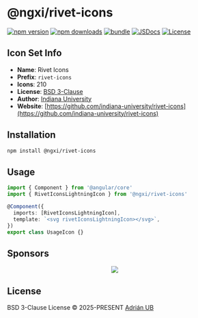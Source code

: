 # @ngxi/rivet-icons

[![npm version][npm-version-src]][npm-version-href]
[![npm downloads][npm-downloads-src]][npm-downloads-href]
[![bundle][bundle-src]][bundle-href]
[![JSDocs][jsdocs-src]][jsdocs-href]
[![License][license-src]][license-href]

## Icon Set Info

- **Name**: Rivet Icons
- **Prefix**: `rivet-icons`
- **Icons**: 210
- **License**: [BSD 3-Clause](https://github.com/indiana-university/rivet-icons/blob/develop/LICENSE)
- **Author**: [Indiana University](https://github.com/indiana-university/rivet-icons)
- **Website**: [https://github.com/indiana-university/rivet-icons](https://github.com/indiana-university/rivet-icons)

## Installation

```sh
npm install @ngxi/rivet-icons
```

## Usage

```ts
import { Component } from '@angular/core'
import { RivetIconsLightningIcon } from '@ngxi/rivet-icons'

@Component({
  imports: [RivetIconsLightningIcon],
  template: `<svg rivetIconsLightningIcon></svg>`,
})
export class UsageIcon {}
```

## Sponsors

<p align="center">
  <a href="https://cdn.jsdelivr.net/gh/adrian-ub/static/sponsors.svg">
    <img src='https://cdn.jsdelivr.net/gh/adrian-ub/static/sponsors.svg'/>
  </a>
</p>

## License

BSD 3-Clause License © 2025-PRESENT [Adrián UB](https://github.com/adrian-ub)

<!-- Badges -->

[npm-version-src]: https://img.shields.io/npm/v/@ngxi/rivet-icons?style=flat&colorA=080f12&colorB=1fa669
[npm-version-href]: https://npmjs.com/package/@ngxi/rivet-icons
[npm-downloads-src]: https://img.shields.io/npm/dm/@ngxi/rivet-icons?style=flat&colorA=080f12&colorB=1fa669
[npm-downloads-href]: https://npmjs.com/package/@ngxi/rivet-icons
[bundle-src]: https://img.shields.io/bundlephobia/minzip/@ngxi/rivet-icons?style=flat&colorA=080f12&colorB=1fa669&label=minzip
[bundle-href]: https://bundlephobia.com/result?p=@ngxi/rivet-icons
[license-src]: https://img.shields.io/npm/l/@ngxi/rivet-icons?style=flat&colorA=080f12&colorB=1fa669
[license-href]: https://github.com/adrian-ub/ngxi/blob/main/LICENSE
[jsdocs-src]: https://img.shields.io/badge/jsdocs-reference-080f12?style=flat&colorA=080f12&colorB=1fa669
[jsdocs-href]: https://www.jsdocs.io/package/@ngxi/rivet-icons
